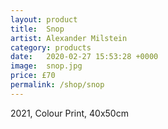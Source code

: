 ```yaml
---
layout: product
title:  Snop
artist: Alexander Milstein
category: products
date:   2020-02-27 15:53:28 +0000
image:  snop.jpg
price: £70
permalink: /shop/snop
---
```

2021, Colour Print, 40x50cm
